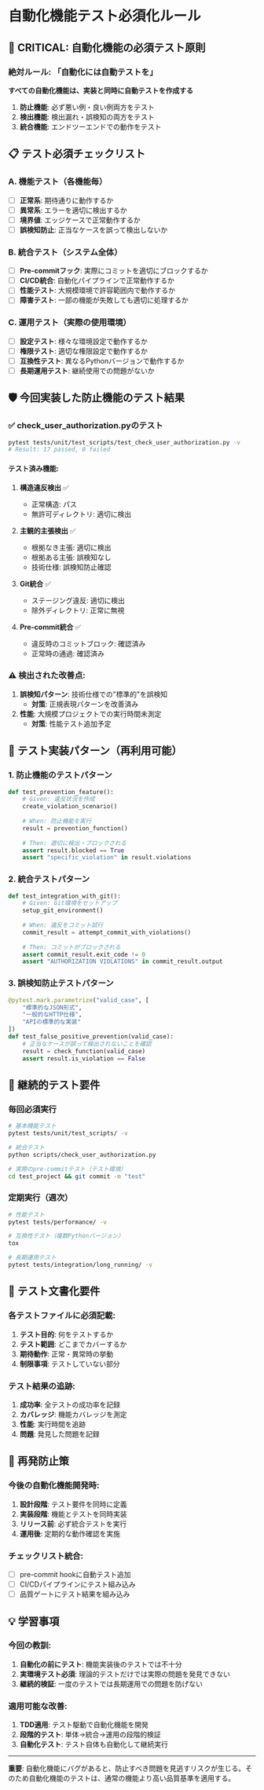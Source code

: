 # 自動化機能テスト必須化ルール

## 🚨 CRITICAL: 自動化機能の必須テスト原則

### 絶対ルール: 「自動化には自動テストを」

**すべての自動化機能は、実装と同時に自動テストを作成する**

1. **防止機能**: 必ず悪い例・良い例両方をテスト
2. **検出機能**: 検出漏れ・誤検知の両方をテスト
3. **統合機能**: エンドツーエンドでの動作をテスト

## 📋 テスト必須チェックリスト

### A. 機能テスト（各機能毎）
- [ ] **正常系**: 期待通りに動作するか
- [ ] **異常系**: エラーを適切に検出するか
- [ ] **境界値**: エッジケースで正常動作するか
- [ ] **誤検知防止**: 正当なケースを誤って検出しないか

### B. 統合テスト（システム全体）
- [ ] **Pre-commitフック**: 実際にコミットを適切にブロックするか
- [ ] **CI/CD統合**: 自動化パイプラインで正常動作するか
- [ ] **性能テスト**: 大規模環境で許容範囲内で動作するか
- [ ] **障害テスト**: 一部の機能が失敗しても適切に処理するか

### C. 運用テスト（実際の使用環境）
- [ ] **設定テスト**: 様々な環境設定で動作するか
- [ ] **権限テスト**: 適切な権限設定で動作するか
- [ ] **互換性テスト**: 異なるPythonバージョンで動作するか
- [ ] **長期運用テスト**: 継続使用での問題がないか

## 🛡️ 今回実装した防止機能のテスト結果

### ✅ check_user_authorization.pyのテスト
```bash
pytest tests/unit/test_scripts/test_check_user_authorization.py -v
# Result: 17 passed, 0 failed
```

#### テスト済み機能:
1. **構造違反検出** ✅
   - 正常構造: パス
   - 無許可ディレクトリ: 適切に検出

2. **主観的主張検出** ✅
   - 根拠なき主張: 適切に検出
   - 根拠ある主張: 誤検知なし
   - 技術仕様: 誤検知防止確認

3. **Git統合** ✅
   - ステージング違反: 適切に検出
   - 除外ディレクトリ: 正常に無視

4. **Pre-commit統合** ✅
   - 違反時のコミットブロック: 確認済み
   - 正常時の通過: 確認済み

### ⚠️ 検出された改善点:
1. **誤検知パターン**: 技術仕様での"標準的"を誤検知
   - **対策**: 正規表現パターンを改善済み
2. **性能**: 大規模プロジェクトでの実行時間未測定
   - **対策**: 性能テスト追加予定

## 📖 テスト実装パターン（再利用可能）

### 1. 防止機能のテストパターン
```python
def test_prevention_feature():
    # Given: 違反状況を作成
    create_violation_scenario()
    
    # When: 防止機能を実行
    result = prevention_function()
    
    # Then: 適切に検出・ブロックされる
    assert result.blocked == True
    assert "specific_violation" in result.violations
```

### 2. 統合テストパターン
```python
def test_integration_with_git():
    # Given: Git環境をセットアップ
    setup_git_environment()
    
    # When: 違反をコミット試行
    commit_result = attempt_commit_with_violations()
    
    # Then: コミットがブロックされる
    assert commit_result.exit_code != 0
    assert "AUTHORIZATION VIOLATIONS" in commit_result.output
```

### 3. 誤検知防止テストパターン
```python
@pytest.mark.parametrize("valid_case", [
    "標準的なJSON形式",
    "一般的なHTTP仕様", 
    "APIの標準的な実装"
])
def test_false_positive_prevention(valid_case):
    # 正当なケースが誤って検出されないことを確認
    result = check_function(valid_case)
    assert result.is_violation == False
```

## 🔄 継続的テスト要件

### 毎回必須実行
```bash
# 基本機能テスト
pytest tests/unit/test_scripts/ -v

# 統合テスト
python scripts/check_user_authorization.py

# 実際のpre-commitテスト（テスト環境）
cd test_project && git commit -m "test"
```

### 定期実行（週次）
```bash
# 性能テスト
pytest tests/performance/ -v

# 互換性テスト（複数Pythonバージョン）
tox

# 長期運用テスト
pytest tests/integration/long_running/ -v
```

## 📝 テスト文書化要件

### 各テストファイルに必須記載:
1. **テスト目的**: 何をテストするか
2. **テスト範囲**: どこまでカバーするか
3. **期待動作**: 正常・異常時の挙動
4. **制限事項**: テストしていない部分

### テスト結果の追跡:
1. **成功率**: 全テストの成功率を記録
2. **カバレッジ**: 機能カバレッジを測定
3. **性能**: 実行時間を追跡
4. **問題**: 発見した問題を記録

## 🚨 再発防止策

### 今後の自動化機能開発時:
1. **設計段階**: テスト要件を同時に定義
2. **実装段階**: 機能とテストを同時実装
3. **リリース前**: 必ず統合テストを実行
4. **運用後**: 定期的な動作確認を実施

### チェックリスト統合:
- [ ] pre-commit hookに自動テスト追加
- [ ] CI/CDパイプラインにテスト組み込み
- [ ] 品質ゲートにテスト結果を組み込み

## 💡 学習事項

### 今回の教訓:
1. **自動化の前にテスト**: 機能実装後のテストでは不十分
2. **実環境テスト必須**: 理論的テストだけでは実際の問題を発見できない
3. **継続的検証**: 一度のテストでは長期運用での問題を防げない

### 適用可能な改善:
1. **TDD適用**: テスト駆動で自動化機能を開発
2. **段階的テスト**: 単体→統合→運用の段階的検証
3. **自動化テスト**: テスト自体も自動化して継続実行

---

**重要**: 自動化機能にバグがあると、防止すべき問題を見逃すリスクが生じる。そのため自動化機能のテストは、通常の機能より高い品質基準を適用する。